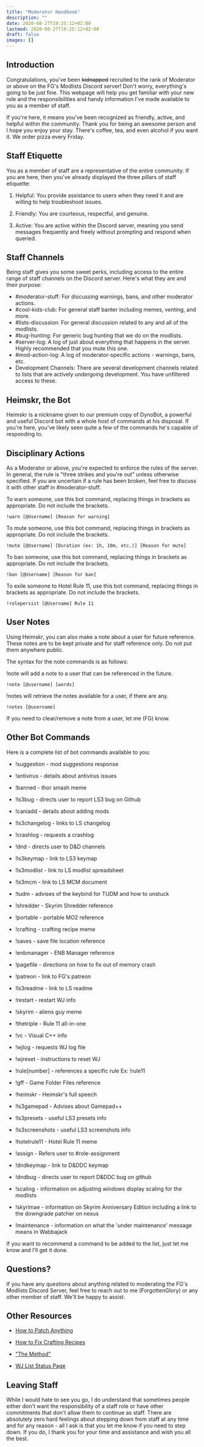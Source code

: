 ```yaml
---
title: "Moderator Handbook"
description: ""
date: 2020-08-27T19:25:12+02:00
lastmod: 2020-08-27T19:25:12+02:00
draft: false
images: []
---
```



## Introduction
Congratulations, you've been ~~kidnapped~~ recruited to the rank of Moderator or above on the FG's Modlists Discord server! Don't worry, everything's going to be just fine. This webpage will help you get familiar with your new role and the responsibilities and handy information I've made available to you as a member of staff.

If you're here, it means you've been recognized as friendly, active, and helpful within the community. Thank you for being an awesome person and I hope you enjoy your stay. There's coffee, tea, and even alcohol if you want it. We order pizza every Friday.

## Staff Etiquette
You as a member of staff are a representative of the entire community. If you are here, then you've already displayed the three pillars of staff etiquette:

1.  Helpful: You provide assistance to users when they need it and are willing to help troubleshoot issues.
    
2.  Friendly: You are courteous, respectful, and genuine.

3. Active: You are active within the Discord server, meaning you send messages frequently and freely without prompting and respond when queried.

## Staff Channels
Being staff gives you some sweet perks, including access to the entire range of staff channels on the Discord server. Here's what they are and their purpose:

-   #moderator-stuff: For discussing warnings, bans, and other moderator actions.
-   #cool-kids-club: For general staff banter including memes, venting, and more.
-   #lists-discussion: For general discussion related to any and all of the modlists.
-   #bug-hunting: For generic bug hunting that we do on the modlists. 
-   #server-log: A log of just about everything that happens in the server. Highly recommended that you mute this one.
-   #mod-action-log: A log of moderator-specific actions - warnings, bans, etc.
-   Development Channels: There are several development channels related to lists that are actively undergoing development. You have unfiltered access to these.

## Heimskr, the Bot
Heimskr is a nickname given to our premium copy of DynoBot, a powerful and useful Discord bot with a whole host of commands at his disposal. If you're here, you've likely seen quite a few of the commands he's capable of responding to.



## Disciplinary Actions

As a Moderator or above, you're expected to enforce the rules of the server. In general, the rule is "three strikes and you're out" unless otherwise specified. If you are uncertain if a rule has been broken, feel free to discuss it with other staff in #moderator-stuff.

To warn someone, use this bot command, replacing things in brackets as appropriate. Do not include the brackets.

`!warn [@Username] [Reason for warning]`

To mute someone, use this bot command, replacing things in brackets as appropriate. Do not include the brackets.

`!mute [@Username] [Duration (ex: 1h, 10m, etc.)] [Reason for mute]`

To ban someone, use this bot command, replacing things in brackets as appropriate. Do not include the brackets.

`!ban [@Username] [Reason for ban]`

To exile someone to Hotel Rule 11, use this bot command, replacing things in brackets as appropriate. Do not include the brackets.

`!rolepersist [@Username] Rule 11`

## User Notes

Using Heimskr, you can also make a note about a user for future reference. These notes are to be kept private and for staff reference only. Do not put them anywhere public.

The syntax for the note commands is as follows:

!note will add a note to a user that can be referenced in the future.

`!note [@username] [words]`

!notes will retrieve the notes available for a user, if there are any.

`!notes [@username]`

If you need to clear/remove a note from a user, let me (FG) know.

## Other Bot Commands
Here is a complete list of bot commands available to you:

-   !suggestion - mod suggestions response

-   !antivirus - details about antivirus issues

-   !banned - thor smash meme

-   !ls3bug - directs user to report LS3 bug on Github

-   !caniadd - details about adding mods

-   !ls3changelog - links to LS changelog

-   !crashlog - requests a crashlog

-   !dnd - directs user to D&D channels

-   !ls3keymap - link to LS3 keymap

-   !ls3modlist - link to LS modlist spreadsheet

-   !ls3mcm - link to LS MCM document

-   !tudm - advises of the keybind for TUDM and how to unstuck

-   !shredder - Skyrim Shredder reference

-   !portable - portable MO2 reference

-   !crafting - crafting recipe meme

-   !saves - save file location reference

-   !enbmanager - ENB Manager reference

-   !pagefile - directions on how to fix out of memory crash

-   !patreon - link to FG's patreon

-   !ls3readme - link to LS readme 

-   !restart - restart WJ info

-   !skyrim - aliens guy meme

-   !thetriple - Rule 11 all-in-one

-   !vc - Visual C++ info

-   !wjlog - requests WJ log file

-   !wjreset - instructions to reset WJ

-   !rule[number] - references a specific rule Ex: !rule11

-   !gff - Game Folder Files reference

-   !heimskr - Heimskr's full speech

-   !ls3gamepad - Advises about Gamepad++

-   !ls3presets - useful LS3 presets info

-   !ls3screenshots - useful LS3 screenshots info

-   !hotelrule11 - Hotel Rule 11 meme

-   !assign - Refers user to #role-assignment

-   !dndkeymap - link to D&DDC keymap

-   !dndbug - directs user to report D&DDC bug on github

-   !scaling - information on adjusting windows display scaling for the modlists

-   !skyrimae - information on Skyrim Anniversary Edition including a link to the downgrade patcher on nexus

-   !maintenance - information on what the 'under maintenance' message means in Wabbajack

If you want to recommend a command to be added to the list, just let me know and I'll get it done.

## Questions?
If you have any questions about anything related to moderating the FG's Modlists Discord Server, feel free to reach out to me (ForgottenGlory) or any other member of staff. We'll be happy to assist.

## Other Resources
-   [How to Patch Anything](https://forgottenglory.github.io/patching)

-   [How to Fix Crafting Recipes](https://docs.google.com/document/d/1E1c3e5D_GS_mJrpR7EgupUfq0b1PBHbidf62fBhhEOg/edit#heading=h.rehgx3wa6vl3)

-   ["The Method"](https://gist.github.com/CovenantTurtle/9992289653e91455a06753ef6275590a)

-   [WJ List Status Page](https://www.wabbajack.org/#/modlists/status)

## Leaving Staff
While I would hate to see you go, I do understand that sometimes people either don't want the responsibility of a staff role or have other commitments that don't allow them to continue as staff. There are absolutely zero hard feelings about stepping down from staff at any time and for any reason - all I ask is that you let me know if you need to step down. If you do, I thank you for your time and assistance and wish you all the best.
